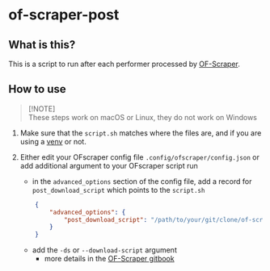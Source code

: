 # of-scraper-post

## What is this?

This is a script to run after each performer processed by [OF-Scraper](https://github.com/datawhores/OF-Scraper).

## How to use

>[!NOTE]\
> These steps work on macOS or Linux, they do not work on Windows

1) Make sure that the `script.sh` matches where the files are, and if you are using a [venv](https://docs.python.org/3/library/venv.html) or not.
2) Either edit your OFscraper config file `.config/ofscraper/config.json` or add additional argument to your OFscraper script run
    * in the `advanced_options` section of the config file, add a record for `post_download_script` which points to the `script.sh`

    ~~~JSON
        {
            "advanced_options": {
                "post_download_script": "/path/to/your/git/clone/of-scraper-post/script.sh",
            }
        }
    ~~~

    * add the `-ds` or `--download-script` argument
        * more details in the [OF-Scraper gitbook](https://of-scraper.gitbook.io/of-scraper/command-reference/shared-options/common-option-groups/advanced-args#ds-download-script-argument)
